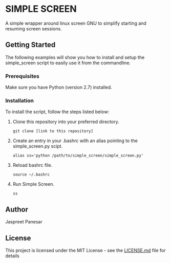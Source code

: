 # SIMPLE SCREEN

A simple wrapper around linux screen GNU to simplify starting and resuming screen sessions.

## Getting Started
The following examples will show you how to install and setup the simple_screen script to easily use it from the commandline.

### Prerequisites
Make sure you have Python (version 2.7) installed.


### Installation
To install the script, follow the steps listed below:  

1.  Clone this repository into your preferred directory.  
    ```
    git clone [link to this repository]
    ```

2.  Create an entry in your .bashrc with an alias pointing to the simple_screen.py scipt.  
    ```
    alias ss='python /path/to/simple_screen/simple_screen.py'
    ```

3.  Reload bashrc file.
    ```
    source ~/.bashrc
    ```

4.  Run Simple Screen.
    ```
    ss 
    ```

## Author
Jaspreet Panesar 

## License
This project is licensed under the MIT License - see the [LICENSE.md](LICENSE.md) file for details
